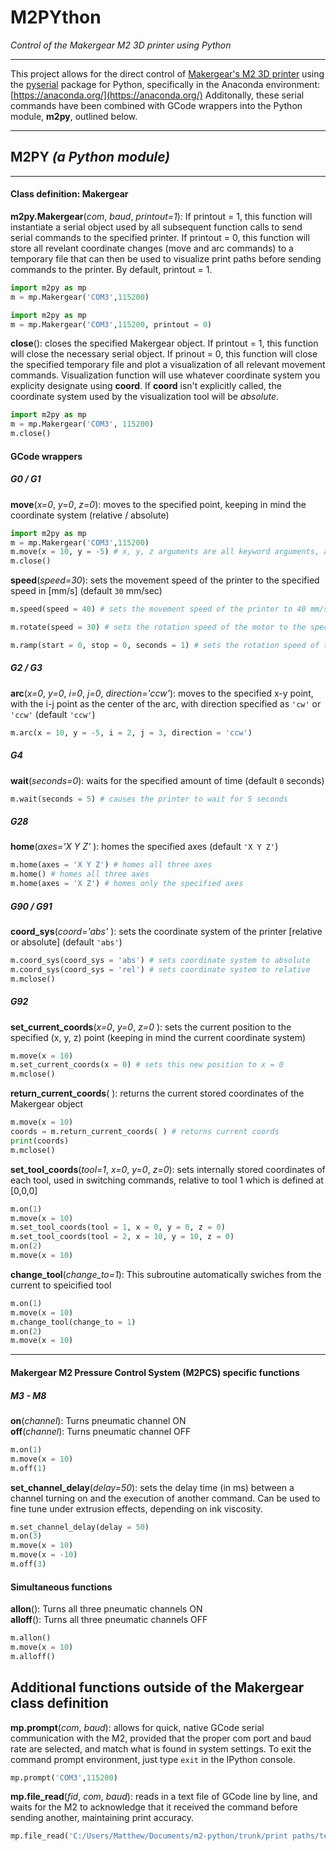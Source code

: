 
# M2PYthon
*Control of the Makergear M2 3D printer using Python*

---

This project allows for the direct control of [Makergear's M2 3D printer](https://www.makergear.com/products/m2) using the [pyserial](https://pythonhosted.org/pyserial/) package for Python, specifically in the Anaconda environment: [https://anaconda.org/](https://anaconda.org/)
Additonally, these serial commands have been combined with GCode wrappers into the Python module, **m2py**, outlined below. 

---
**M2PY** *(a Python module)*
---
---
#### Class definition: Makergear
**m2py.Makergear**(*com*, *baud*, *printout=1*): If printout = 1, this function will instantiate a serial object used by all subsequent function calls to send serial commands to the specified printer. If printout = 0, this function will store all revelant coordinate changes (move and arc commands) to a temporary file that can then be used to visualize print paths before sending commands to the printer. By default, printout = 1. 
```python
import m2py as mp
m = mp.Makergear('COM3',115200)
```

```python
import m2py as mp
m = mp.Makergear('COM3',115200, printout = 0)
```

**close**(): closes the specified Makergear object. If printout = 1, this function will close the necessary serial object. If prinout = 0, this function will close the specified temporary file and plot a visualization of all relevant movement commands. Visualization function will use whatever coordinate system you explicity designate using **coord**. If **coord** isn't explicitly called, the coordinate system used by the visualization tool will be *absolute*.

```python
import m2py as mp
m = mp.Makergear('COM3', 115200)
m.close()
```
#### GCode wrappers
##### G0 / G1
**move**(*x=0*, *y=0*, *z=0*): moves to the specified point, keeping in mind the coordinate system (relative / absolute)

```python
import m2py as mp
m = mp.Makergear('COM3',115200)
m.move(x = 10, y = -5) # x, y, z arguments are all keyword arguments, and default to 0 when not called
m.close()
```
**speed**(*speed=30*): sets the movement speed of the printer to the specified speed in [mm/s] (default `30` mm/sec)

```python
m.speed(speed = 40) # sets the movement speed of the printer to 40 mm/s
```

```python
m.rotate(speed = 30) # sets the rotation speed of the motor to the specified speed [0-127] (default 0)
```

```python
m.ramp(start = 0, stop = 0, seconds = 1) # sets the rotation speed of the motor from the start speed to the specified stop speed over a given time in seconds [0-127] (default 0 --> 0)
```

##### G2 / G3
**arc**(*x=0*, *y=0*, *i=0*, *j=0*, *direction='ccw'*): moves to the specified x-y point, with the i-j point as the center of the arc, with direction specified as `'cw'` or `'ccw'` (default `'ccw'`)

```python
m.arc(x = 10, y = -5, i = 2, j = 3, direction = 'ccw') 
```
##### G4
**wait**(*seconds=0*): waits for the specified amount of time (default `0` seconds)

```python
m.wait(seconds = 5) # causes the printer to wait for 5 seconds 
```
##### G28
**home**(*axes='X Y Z'* ): homes the specified axes (default `'X Y Z'`)

```python
m.home(axes = 'X Y Z') # homes all three axes
m.home() # homes all three axes
m.home(axes = 'X Z') # homes only the specified axes
```
##### G90 / G91
**coord_sys**(*coord='abs'* ): sets the coordinate system of the printer [relative or absolute] (default `'abs'`)

```python
m.coord_sys(coord_sys = 'abs') # sets coordinate system to absolute
m.coord_sys(coord_sys = 'rel') # sets coordinate system to relative
m.mclose()
```
##### G92
**set_current_coords**(*x=0*, *y=0*, *z=0* ): sets the current position to the specified (x, y, z) point (keeping in mind the current coordinate system)

```python
m.move(x = 10)
m.set_current_coords(x = 0) # sets this new position to x = 0
m.mclose()
```

**return_current_coords**( ): returns the current stored coordinates of the Makergear object

```python
m.move(x = 10)
coords = m.return_current_coords( ) # returns current coords
print(coords)
m.mclose()
```

**set_tool_coords**(*tool=1*, *x=0*, *y=0*, *z=0*): sets internally stored coordinates of each tool, used in switching commands, relative to tool 1 which is defined at [0,0,0]
 ```python
m.on(1)
m.move(x = 10)
m.set_tool_coords(tool = 1, x = 0, y = 0, z = 0)
m.set_tool_coords(tool = 2, x = 10, y = 10, z = 0)
m.on(2)
m.move(x = 10)
```

**change_tool**(*change_to=1*): This subroutine automatically swiches from the current to speicified tool
 ```python
m.on(1)
m.move(x = 10)
m.change_tool(change_to = 1)
m.on(2)
m.move(x = 10)
```

---
#### Makergear M2 Pressure Control System (M2PCS) specific functions
##### M3 - M8
**on**(*channel*): Turns pneumatic channel ON \
**off**(*channel*): Turns pneumatic channel OFF
```python
m.on(1)
m.move(x = 10)
m.off(1)
```

**set_channel_delay**(*delay=50*): sets the delay time (in ms) between a channel turning on and the execution of another command. Can be used to fine tune under extrusion effects, depending on ink viscosity.
```python
m.set_channel_delay(delay = 50)
m.on(3)
m.move(x = 10)
m.move(x = -10)
m.off(3)
```

#### Simultaneous functions
**allon**(): Turns all three pneumatic channels ON \
**alloff**(): Turns all three pneumatic channels OFF
 ```python
m.allon()
m.move(x = 10)
m.alloff()
```
Additional functions outside of the Makergear class definition
---
**mp.prompt**(*com*, *baud*): allows for quick, native GCode serial communication with the M2, provided that the proper com port and baud rate are selected, and match what is found in system settings. To exit the command prompt environment, just type `exit` in the IPython console.
```python
mp.prompt('COM3',115200)
```
**mp.file_read**(*fid*, *com*, *baud*): reads in a text file of GCode line by line, and waits for the M2 to acknowledge that it received the command before sending another, maintaining print accuracy.
```python
mp.file_read('C:/Users/Matthew/Documents/m2-python/trunk/print paths/test_path.txt','COM3',115200)
```